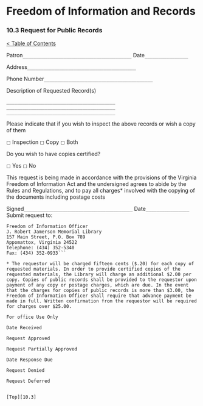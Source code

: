 [0]: ../README.md
[10.3]: public-records-request.md

# Freedom of Information and Records
### 10.3 Request for Public Records
[< Table of Contents][0]

Patron``________________________________________`` Date``________________``

Address``________________________________________``

Phone Number``________________________________________``

Description of Requested Record(s)
```
________________________________________
________________________________________
________________________________________
```
Please indicate that if you wish to inspect the above records or wish a copy of them

◻ Inspection    ◻ Copy    ◻ Both

Do you wish to have copies certified?

◻ Yes    ◻ No

This request is being made in accordance with the provisions of the Virginia Freedom of Information Act and the undersigned agrees to abide by the Rules and Regulations, and to pay all charges* involved with the copying of the documents including postage costs

Signed``________________________________________`` Date``________________``
Submit request to:
```
Freedom of Information Officer
J. Robert Jamerson Memorial Library
157 Main Street, P.O. Box 789
Appomattox, Virginia 24522
Telephone: (434) 352-5340
Fax: (434) 352-0933```

* The requestor will be charged fifteen cents ($.20) for each copy of requested materials. In order to provide certified copies of the requested materials, the Library will charge an additional $2.00 per copy. Copies of public records shall be provided to the requestor upon payment of any copy or postage charges, which are due. In the event that the charges for copies of public records is more than $3.00, the Freedom of Information Officer shall require that advance payment be made in full. Written confirmation from the requestor will be required for charges over $25.00.

For office Use Only

Date Received
```
```
Request Approved
```
```
Request Partially Approved
```
```
Date Response Due
```
```
Request Denied
```
```
Request Deferred
```
```

[Top][10.3]
